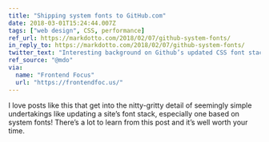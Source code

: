 ```yaml
---
title: "Shipping system fonts to GitHub.com"
date: 2018-03-01T15:24:44.007Z
tags: ["web design", CSS, performance]
ref_url: https://markdotto.com/2018/02/07/github-system-fonts/
in_reply_to: https://markdotto.com/2018/02/07/github-system-fonts/
twitter_text: "Interesting background on Github’s updated CSS font stack"
ref_source: "@mdo"
via:
  name: "Frontend Focus"
  url: "https://frontendfoc.us/"
---
```


I love posts like this that get into the nitty-gritty detail of seemingly simple undertakings like updating a site’s font stack, especially one based on system fonts! There’s a lot to learn from this post and it’s well worth your time.
